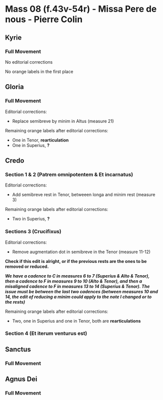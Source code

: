 # Mass 08 (f.43v-54r) - Missa Pere de nous - Pierre Colin



## Kyrie
### Full Movement

No editorial corrections

No orange labels in the first place


## Gloria
### Full Movement

Editorial corrections:
- Replace semibreve by minim in Altus (measure 21)

Remaining orange labels after editorial corrections:
- One in Tenor, **rearticulation**
- One in Superius, **?**


## Credo 
### Section 1 & 2 (Patrem omnipotentem & Et incarnatus)

Editorial corrections:
- Add semibreve rest in Tenor, betweeen longa and minim rest (measure 3)

Remaining orange labels after editorial corrections:
- Two in Superius, **?**


### Sections 3 (Crucifixus)

Editorial corrections:
- Remove augmentation dot in semibreve in the Tenor (measure 11-12)

**Check if this edit is alright, or if the previous rests are the ones to be removed or reduced.**

***We have a cadence to C in measures 6 to 7 (Superius & Alto & Tenor), then a cadence to F in measures 9 to 10 (Alto & Tenor), and then a misaligned cadence to F in measures 13 to 14 (Superius & Tenor). The issue must be between the last two cadences (between measures 10 and 14, the edit of reducing a minim could apply to the note I changed or to the rests)***

Remaining orange labels after editorial corrections:
- Two, one in Superius and one in Tenor, both are **rearticulations**


### Section 4 (Et iterum venturus est)



## Sanctus
### Full Movement



## Agnus Dei 
### Full Movement
